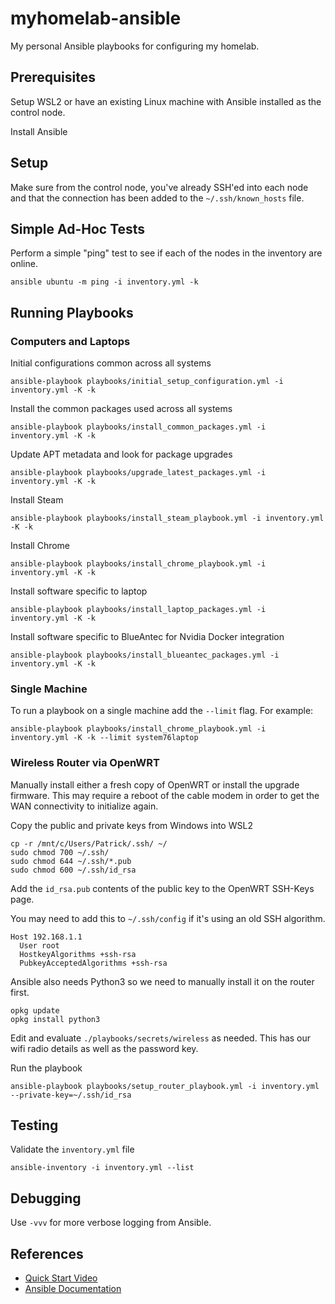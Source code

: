 # myhomelab-ansible

My personal Ansible playbooks for configuring my homelab.

## Prerequisites

Setup WSL2 or have an existing Linux machine with Ansible installed as the control node.

Install Ansible

## Setup

Make sure from the control node, you've already SSH'ed into each node
and that the connection has been added to the `~/.ssh/known_hosts` file.

## Simple Ad-Hoc Tests

Perform a simple "ping" test to see if each of the nodes in the inventory are online.

```shell
ansible ubuntu -m ping -i inventory.yml -k
```

## Running Playbooks

### Computers and Laptops

Initial configurations common across all systems

```shell
ansible-playbook playbooks/initial_setup_configuration.yml -i inventory.yml -K -k
```

Install the common packages used across all systems

```shell
ansible-playbook playbooks/install_common_packages.yml -i inventory.yml -K -k
```

Update APT metadata and look for package upgrades

```shell
ansible-playbook playbooks/upgrade_latest_packages.yml -i inventory.yml -K -k
```

Install Steam

```shell
ansible-playbook playbooks/install_steam_playbook.yml -i inventory.yml -K -k
```

Install Chrome

```shell
ansible-playbook playbooks/install_chrome_playbook.yml -i inventory.yml -K -k
```

Install software specific to laptop

```shell
ansible-playbook playbooks/install_laptop_packages.yml -i inventory.yml -K -k
```

Install software specific to BlueAntec for Nvidia Docker integration

```shell
ansible-playbook playbooks/install_blueantec_packages.yml -i inventory.yml -K -k
```

### Single Machine

To run a playbook on a single machine add the `--limit` flag.  For example:

```shell
ansible-playbook playbooks/install_chrome_playbook.yml -i inventory.yml -K -k --limit system76laptop
```

### Wireless Router via OpenWRT

Manually install either a fresh copy of OpenWRT or install the upgrade firmware.  This
may require a reboot of the cable modem in order to get the WAN connectivity
to initialize again.

Copy the public and private keys from Windows into WSL2

```shell
cp -r /mnt/c/Users/Patrick/.ssh/ ~/
sudo chmod 700 ~/.ssh/
sudo chmod 644 ~/.ssh/*.pub
sudo chmod 600 ~/.ssh/id_rsa
```

Add the `id_rsa.pub` contents of the public key to the OpenWRT SSH-Keys page.

You may need to add this to `~/.ssh/config` if it's using an old SSH algorithm.

```contents
Host 192.168.1.1
  User root
  HostkeyAlgorithms +ssh-rsa
  PubkeyAcceptedAlgorithms +ssh-rsa
```

Ansible also needs Python3 so we need to manually install it on the router first.

```shell
opkg update
opkg install python3
```

Edit and evaluate `./playbooks/secrets/wireless` as needed.  This has our wifi radio
details as well as the password key.

Run the playbook

```shell
ansible-playbook playbooks/setup_router_playbook.yml -i inventory.yml --private-key=~/.ssh/id_rsa
```

## Testing

Validate the `inventory.yml` file

```shell
ansible-inventory -i inventory.yml --list
```

## Debugging

Use `-vvv` for more verbose logging from Ansible.

## References

* [Quick Start Video](https://www.ansible.com/resources/videos/quick-start-video)
* [Ansible Documentation](https://docs.ansible.com/)
